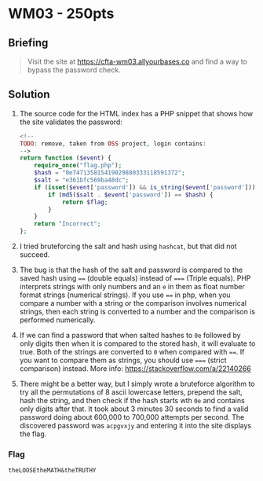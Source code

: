 # WM03 - 250pts

## Briefing

> Visit the site at <https://cfta-wm03.allyourbases.co> and find a way to bypass the password check.

## Solution

1. The source code for the HTML index has a PHP snippet that shows how the site validates the password:

    ```php
    <!--
    TODO: remove, taken from OSS project, login contains:
    -->
    return function ($event) {
        require_once("flag.php");
        $hash = "0e747135815419029880333118591372";
        $salt = "e361bfc569ba48dc";
        if (isset($event['password']) && is_string($event['password'])) {
            if (md5($salt . $event['password']) == $hash) {
                return $flag;
            }
        }
        return "Incorrect";
    };
    ```

2. I tried bruteforcing the salt and hash using `hashcat`, but that did not succeed.

3. The bug is that the hash of the salt and password is compared to the saved hash using `==` (double equals) instead of `===` (Triple equals). PHP interprets strings with only numbers and an `e` in them as float number format strings (numerical strings). If you use `==` in php, when you compare a number with a string or the comparison involves numerical strings, then each string is converted to a number and the comparison is performed numerically.

4. If we can find a password that when salted hashes to `0e` followed by only digits then when it is compared to the stored hash, it will evaluate to true. Both of the strings are converted to `0` when compared with `==`. If you want to compare them as strings, you should use `===` (strict comparison) instead. More info: https://stackoverflow.com/a/22140266

5. There might be a better way, but I simply wrote a bruteforce algorithm to try all the permutations of 8 ascii lowercase letters, prepend the salt, hash the string, and then check if the hash starts wth `0e` and contains only digits after that. It took about 3 minutes 30 seconds to find a valid password doing about 600,000 to 700,000 attempts per second. The discovered password was `acpgvxjy` and entering it into the site displays the flag.

### Flag

`theLOOSEtheMATH&theTRUTHY`
